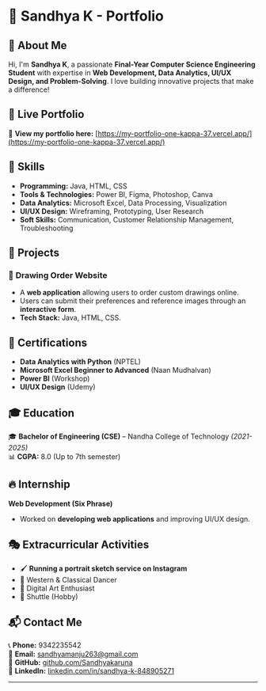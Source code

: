 # 🌟 Sandhya K - Portfolio

## 📌 About Me
Hi, I'm **Sandhya K**, a passionate **Final-Year Computer Science Engineering Student** with expertise in **Web Development, Data Analytics, UI/UX Design, and Problem-Solving**. I love building innovative projects that make a difference!

## 🚀 Live Portfolio
🔗 **View my portfolio here:** [https://my-portfolio-one-kappa-37.vercel.app/](https://my-portfolio-one-kappa-37.vercel.app/)

## 💼 Skills
- **Programming:** Java, HTML, CSS
- **Tools & Technologies:** Power BI, Figma, Photoshop, Canva
- **Data Analytics:** Microsoft Excel, Data Processing, Visualization
- **UI/UX Design:** Wireframing, Prototyping, User Research
- **Soft Skills:** Communication, Customer Relationship Management, Troubleshooting

## 📌 Projects
### 🎨 **Drawing Order Website**
- A **web application** allowing users to order custom drawings online.
- Users can submit their preferences and reference images through an **interactive form**.
- **Tech Stack:** Java, HTML, CSS.

## 📜 Certifications
- **Data Analytics with Python** (NPTEL)
- **Microsoft Excel Beginner to Advanced** (Naan Mudhalvan)
- **Power BI** (Workshop)
- **UI/UX Design** (Udemy)

## 🎓 Education
🎓 **Bachelor of Engineering (CSE)** – Nandha College of Technology *(2021-2025)*  
📊 **CGPA:** 8.0 (Up to 7th semester)

## 🔥 Internship
**Web Development (Six Phrase)**
- Worked on **developing web applications** and improving UI/UX design.

## 🎭 Extracurricular Activities
- 🖌 **Running a portrait sketch service on Instagram**  
- 💃 Western & Classical Dancer  
- 🎨 Digital Art Enthusiast  
- 🏸 Shuttle (Hobby)  

## 📬 Contact Me
📞 **Phone:** 9342235542  
📧 **Email:** [sandhyamanju263@gmail.com](mailto:sandhyamanju263@gmail.com)  
🔗 **GitHub:** [github.com/Sandhyakaruna](https://github.com/Sandhyakaruna)  
🔗 **LinkedIn:** [linkedin.com/in/sandhya-k-848905271](https://www.linkedin.com/in/sandhya-k-848905271)  

---

